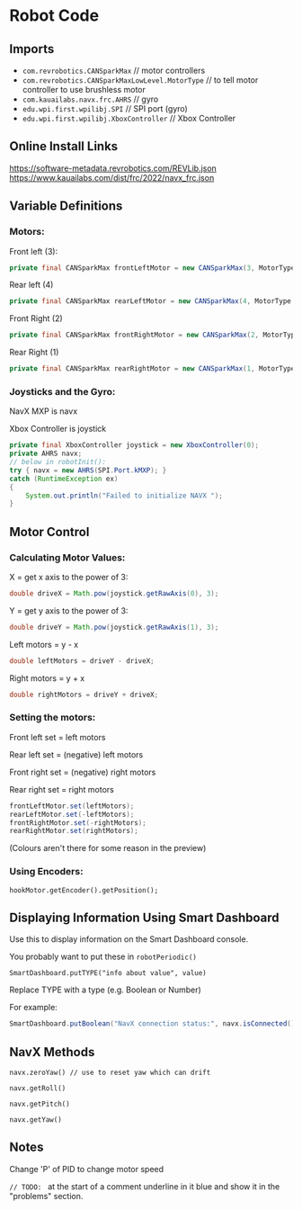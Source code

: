 # Robot Code

## Imports
- `com.revrobotics.CANSparkMax` // motor controllers
- `com.revrobotics.CANSparkMaxLowLevel.MotorType` // to tell motor controller to use brushless motor
- `com.kauailabs.navx.frc.AHRS` // gyro
- `edu.wpi.first.wpilibj.SPI` // SPI port (gyro)
- `edu.wpi.first.wpilibj.XboxController` // Xbox Controller

## Online Install Links
https://software-metadata.revrobotics.com/REVLib.json
https://www.kauailabs.com/dist/frc/2022/navx_frc.json

## Variable Definitions
### Motors:
Front left (3):
```java
private final CANSparkMax frontLeftMotor = new CANSparkMax(3, MotorType.kBrushless);
```

Rear left (4)
```java
private final CANSparkMax rearLeftMotor = new CANSparkMax(4, MotorType.kBrushless);
```

Front Right (2)
```java
private final CANSparkMax frontRightMotor = new CANSparkMax(2, MotorType.kBrushless);
```

Rear Right (1)
```java
private final CANSparkMax rearRightMotor = new CANSparkMax(1, MotorType.kBrushless);
```
### Joysticks and the Gyro:
NavX MXP is navx

Xbox Controller is joystick
```java
private final XboxController joystick = new XboxController(0);
private AHRS navx;
// below in robotInit():
try { navx = new AHRS(SPI.Port.kMXP); }
catch (RuntimeException ex) 
{ 
    System.out.println("Failed to initialize NAVX "); 
}
```

## Motor Control
### Calculating Motor Values:
X = get x axis to the power of 3: 

```java
double driveX = Math.pow(joystick.getRawAxis(0), 3);
```

Y = get y axis to the power of 3: 

```java
double driveY = Math.pow(joystick.getRawAxis(1), 3);
```

Left motors = y - x

```java
double leftMotors = driveY - driveX;
```

Right motors = y + x

```java
double rightMotors = driveY + driveX;
```

### Setting the motors:

Front left set = left motors

Rear left set = (negative) left motors

Front right set = (negative) right motors

Rear right set = right motors

```java
frontLeftMotor.set(leftMotors);
rearLeftMotor.set(-leftMotors);
frontRightMotor.set(-rightMotors);
rearRightMotor.set(rightMotors);
```
(Colours aren't there for some reason in the preview)

### Using Encoders:
`hookMotor.getEncoder().getPosition();`

## Displaying Information Using Smart Dashboard
Use this to display information on the Smart Dashboard console.

You probably want to put these in `robotPeriodic()`

`SmartDashboard.putTYPE("info about value", value)`

Replace TYPE with a type (e.g. Boolean or Number)

For example:

```java
SmartDashboard.putBoolean("NavX connection status:", navx.isConnected());
```

## NavX Methods

`navx.zeroYaw() // use to reset yaw which can drift`

`navx.getRoll()`

`navx.getPitch()`

`navx.getYaw()`

## Notes

Change 'P' of PID to change motor speed

`// TODO: ` at the start of a comment underline in it blue and show it in the "problems" section.
